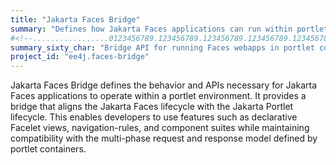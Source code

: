```yaml
---
title: "Jakarta Faces Bridge"
summary: "Defines how Jakarta Faces applications can run within portlet containers by bridging the JSF and portlet lifecycles."
#<!--.................0123456789.123456789.123456789.123456789.123456789.123456789-->
summary_sixty_char: "Bridge API for running Faces webapps in portlet containers"
project_id: "ee4j.faces-bridge"
---
```


Jakarta Faces Bridge defines the behavior and APIs necessary for Jakarta Faces applications to operate within a portlet environment. It provides a bridge that aligns the Jakarta Faces lifecycle with the Jakarta Portlet lifecycle. This enables developers to use features such as declarative Facelet views, navigation-rules, and component suites while maintaining compatibility with the multi-phase request and response model defined by portlet containers.